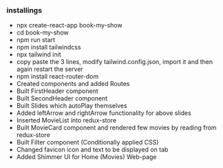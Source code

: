 ### installings

- npx create-react-app book-my-show
- cd book-my-show
- npm run start
- npm install tailwindcss
- npx tailwind init
- copy paste the 3 lines, modify tailwind.config.json, import it and then again restart the server
- npm install react-router-dom
- Created components and added Routes
- Built FirstHeader component
- Built SecondHeader component
- Built Slides which autoPlay themselves 
- Added leftArrow and rightArrow functionality for above slides
- Inserted MovieList into redux-store
- Built MovieCard component and rendered few movies by reading from redux-store
- Built Filter component (Conditionally applied CSS)
- Changed favicon icon and text to be displayed on tab
- Added Shimmer UI for Home (Movies) Web-page
